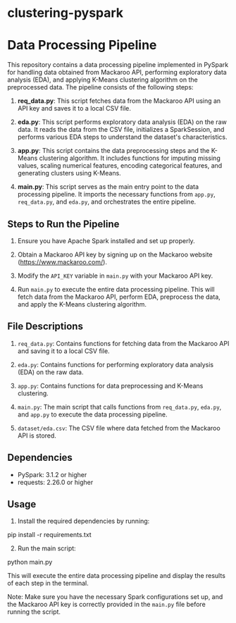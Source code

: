 # clustering-pyspark

# Data Processing Pipeline

This repository contains a data processing pipeline implemented in PySpark for handling data obtained from Mackaroo API, performing exploratory data analysis (EDA), and applying K-Means clustering algorithm on the preprocessed data. The pipeline consists of the following steps:

1. **req_data.py**: This script fetches data from the Mackaroo API using an API key and saves it to a local CSV file.

2. **eda.py**: This script performs exploratory data analysis (EDA) on the raw data. It reads the data from the CSV file, initializes a SparkSession, and performs various EDA steps to understand the dataset's characteristics.

3. **app.py**: This script contains the data preprocessing steps and the K-Means clustering algorithm. It includes functions for imputing missing values, scaling numerical features, encoding categorical features, and generating clusters using K-Means.

4. **main.py**: This script serves as the main entry point to the data processing pipeline. It imports the necessary functions from `app.py`, `req_data.py`, and `eda.py`, and orchestrates the entire pipeline.

## Steps to Run the Pipeline

1. Ensure you have Apache Spark installed and set up properly.

2. Obtain a Mackaroo API key by signing up on the Mackaroo website (https://www.mackaroo.com/).

3. Modify the `API_KEY` variable in `main.py` with your Mackaroo API key.

4. Run `main.py` to execute the entire data processing pipeline. This will fetch data from the Mackaroo API, perform EDA, preprocess the data, and apply the K-Means clustering algorithm.

## File Descriptions

1. `req_data.py`: Contains functions for fetching data from the Mackaroo API and saving it to a local CSV file.

2. `eda.py`: Contains functions for performing exploratory data analysis (EDA) on the raw data.

3. `app.py`: Contains functions for data preprocessing and K-Means clustering.

4. `main.py`: The main script that calls functions from `req_data.py`, `eda.py`, and `app.py` to execute the data processing pipeline.

5. `dataset/eda.csv`: The CSV file where data fetched from the Mackaroo API is stored.

## Dependencies

- PySpark: 3.1.2 or higher
- requests: 2.26.0 or higher

## Usage

1. Install the required dependencies by running:

pip install -r requirements.txt


2. Run the main script:

python main.py


This will execute the entire data processing pipeline and display the results of each step in the terminal.

Note: Make sure you have the necessary Spark configurations set up, and the Mackaroo API key is correctly provided in the `main.py` file before running the script.
